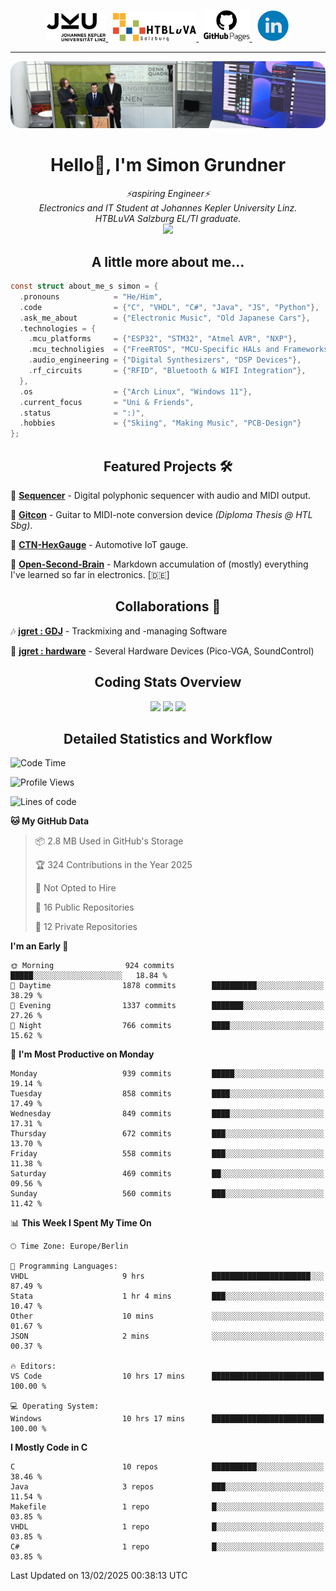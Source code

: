 <p align="center">
  <a href="https://www.jku.at/">
    <picture>
      <source media="(prefers-color-scheme: dark)" srcset="/images/jku_logo_weiss.png" height="45"/>
      <img alt="JKU Linz" src="/images/jku_logo_schwarz.png" height="45"/>
    </picture>
  </a> &nbsp;
   
  <a href="http://www.htl-salzburg.ac.at/startseite.html">
    <picture>
      <source media="(prefers-color-scheme: dark)" srcset="/images/htlbla_logo_weiss.png" height="45"/>
      <img alt="HTBLuVA Salzburg" src="/images/htlbla_logo_schwarz.png" height="45"/>
    </picture>
  </a> &nbsp;
   
  <a href="https://s-grundner.github.io/">
    <picture>
      <source media="(prefers-color-scheme: dark)" srcset="/images/pages_weiss.png" height="50"/>
      <img alt="Pages" src="/images/pages.png" height="50"/>
    </picture>
  </a> &nbsp;
  
  <a href="https://www.linkedin.com/in/simon-grundner/">
    <img alt="LinkedIn" src="/images/LinkedIn.png" height="50"/>
  </a>
</p>

---

<img alt="Banner" src="/images/banner.png" align="canter"/>

<h1 align="center">Hello👋, I'm Simon Grundner</h1>

<p align="center">
  <em>
   ⚡aspiring Engineer⚡<br>
    Electronics and IT Student at Johannes Kepler University Linz. <br>
    HTBLuVA Salzburg EL/TI graduate.
    </a><br><img src="https://media.giphy.com/media/WUlplcMpOCEmTGBtBW/giphy.gif" width="40">
  </em><br>
</p>
 
<h2 align="center"> A little more about me...</h2>
  
```c
const struct about_me_s simon = {
  .pronouns            = "He/Him",
  .code                = {"C", "VHDL", "C#", "Java", "JS", "Python"},
  .ask_me_about        = {"Electronic Music", "Old Japanese Cars"},
  .technologies = { 
    .mcu_platforms     = {"ESP32", "STM32", "Atmel AVR", "NXP"},
    .mcu_technoligies  = {"FreeRTOS", "MCU-Specific HALs and Frameworks"},
    .audio_engineering = {"Digital Synthesizers", "DSP Devices"},
    .rf_circuits       = {"RFID", "Bluetooth & WIFI Integration"},
  },
  .os                  = {"Arch Linux", "Windows 11"},
  .current_focus       = "Uni & Friends",
  .status              = ":)",
  .hobbies             = {"Skiing", "Making Music", "PCB-Design"}
};
 ```
<h2 align="center">Featured Projects 🛠</h2>

🎹 [**Sequencer**](https://github.com/s-grundner/HWEP-Sequencer) - Digital polyphonic sequencer with audio and MIDI output. <br/>

🎸 [**Gitcon**](https://github.com/s-grundner/MTAP-MIDI-Guitar-Converter) - Guitar to MIDI-note conversion device _(Diploma Thesis @ HTL Sbg)_. <br/>

🚗 [**CTN-HexGauge**](https://github.com/s-grundner/CTN-HexGauge) - Automotive IoT gauge. <br/>

🧠 [**Open-Second-Brain**](https://github.com/s-grundner/Elektronik) - Markdown accumulation of (mostly) everything I've learned so far in electronics. [🇩🇪] <br/>

<h2 align="center">Collaborations 🤝</h2>

🎶 [**jgret : GDJ**](https://github.com/jgret/GDJ) - Trackmixing and -managing Software 

🔌 [**jgret : hardware**](https://github.com/jgret/hardware) - Several Hardware Devices (Pico-VGA, SoundControl)

<h2 align="center"> Coding Stats Overview </h2>

<div align ="center"> 

![](http://github-profile-summary-cards.vercel.app/api/cards/profile-details?username=s-grundner&theme=aura_dark)
![](http://github-profile-summary-cards.vercel.app/api/cards/repos-per-language?username=s-grundner&theme=aura_dark)
![](http://github-profile-summary-cards.vercel.app/api/cards/stats?username=s-grundner&theme=aura_dark)

</div>

<h2 align="center"> Detailed Statistics and Workflow </h2>

<!--START_SECTION:waka-->
![Code Time](http://img.shields.io/badge/Code%20Time-607%20hrs%2010%20mins-blue)

![Profile Views](http://img.shields.io/badge/Profile%20Views-2-blue)

![Lines of code](https://img.shields.io/badge/From%20Hello%20World%20I%27ve%20Written-26.1%20million%20lines%20of%20code-blue)

**🐱 My GitHub Data** 

> 📦 2.8 MB Used in GitHub's Storage 
 > 
> 🏆 324 Contributions in the Year 2025
 > 
> 🚫 Not Opted to Hire
 > 
> 📜 16 Public Repositories 
 > 
> 🔑 12 Private Repositories 
 > 
**I'm an Early 🐤** 

```text
🌞 Morning                924 commits         █████░░░░░░░░░░░░░░░░░░░░   18.84 % 
🌆 Daytime                1878 commits        ██████████░░░░░░░░░░░░░░░   38.29 % 
🌃 Evening                1337 commits        ███████░░░░░░░░░░░░░░░░░░   27.26 % 
🌙 Night                  766 commits         ████░░░░░░░░░░░░░░░░░░░░░   15.62 % 
```
📅 **I'm Most Productive on Monday** 

```text
Monday                   939 commits         █████░░░░░░░░░░░░░░░░░░░░   19.14 % 
Tuesday                  858 commits         ████░░░░░░░░░░░░░░░░░░░░░   17.49 % 
Wednesday                849 commits         ████░░░░░░░░░░░░░░░░░░░░░   17.31 % 
Thursday                 672 commits         ███░░░░░░░░░░░░░░░░░░░░░░   13.70 % 
Friday                   558 commits         ███░░░░░░░░░░░░░░░░░░░░░░   11.38 % 
Saturday                 469 commits         ██░░░░░░░░░░░░░░░░░░░░░░░   09.56 % 
Sunday                   560 commits         ███░░░░░░░░░░░░░░░░░░░░░░   11.42 % 
```


📊 **This Week I Spent My Time On** 

```text
🕑︎ Time Zone: Europe/Berlin

💬 Programming Languages: 
VHDL                     9 hrs               ██████████████████████░░░   87.49 % 
Stata                    1 hr 4 mins         ███░░░░░░░░░░░░░░░░░░░░░░   10.47 % 
Other                    10 mins             ░░░░░░░░░░░░░░░░░░░░░░░░░   01.67 % 
JSON                     2 mins              ░░░░░░░░░░░░░░░░░░░░░░░░░   00.37 % 

🔥 Editors: 
VS Code                  10 hrs 17 mins      █████████████████████████   100.00 % 

💻 Operating System: 
Windows                  10 hrs 17 mins      █████████████████████████   100.00 % 
```

**I Mostly Code in C** 

```text
C                        10 repos            ██████████░░░░░░░░░░░░░░░   38.46 % 
Java                     3 repos             ███░░░░░░░░░░░░░░░░░░░░░░   11.54 % 
Makefile                 1 repo              █░░░░░░░░░░░░░░░░░░░░░░░░   03.85 % 
VHDL                     1 repo              █░░░░░░░░░░░░░░░░░░░░░░░░   03.85 % 
C#                       1 repo              █░░░░░░░░░░░░░░░░░░░░░░░░   03.85 % 
```




 Last Updated on 13/02/2025 00:38:13 UTC
<!--END_SECTION:waka-->
